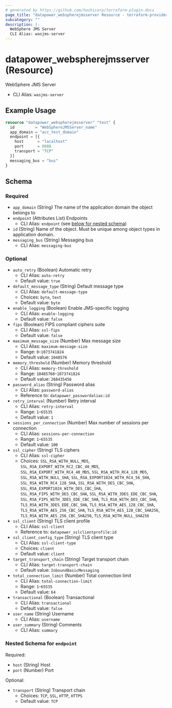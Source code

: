 ```yaml
---
# generated by https://github.com/hashicorp/terraform-plugin-docs
page_title: "datapower_webspherejmsserver Resource - terraform-provider-datapower"
subcategory: ""
description: |-
  WebSphere JMS Server
  CLI Alias: wasjms-server
---
```


# datapower_webspherejmsserver (Resource)

WebSphere JMS Server
  - CLI Alias: `wasjms-server`

## Example Usage

```terraform
resource "datapower_webspherejmsserver" "test" {
  id         = "WebSphereJMSServer_name"
  app_domain = "acc_test_domain"
  endpoint = [{
    host      = "localhost"
    port      = 8888
    transport = "TCP"
  }]
  messaging_bus = "bus"
}
```

<!-- schema generated by tfplugindocs -->
## Schema

### Required

- `app_domain` (String) The name of the application domain the object belongs to
- `endpoint` (Attributes List) Endpoints
  - CLI Alias: `endpoint` (see [below for nested schema](#nestedatt--endpoint))
- `id` (String) Name of the object. Must be unique among object types in application domain.
- `messaging_bus` (String) Messaging bus
  - CLI Alias: `messaging-bus`

### Optional

- `auto_retry` (Boolean) Automatic retry
  - CLI Alias: `auto-retry`
  - Default value: `true`
- `default_message_type` (String) Default message type
  - CLI Alias: `default-message-type`
  - Choices: `byte`, `text`
  - Default value: `byte`
- `enable_logging` (Boolean) Enable JMS-specific logging
  - CLI Alias: `enable-logging`
  - Default value: `false`
- `fips` (Boolean) FIPS compliant ciphers suite
  - CLI Alias: `ssl-fips`
  - Default value: `false`
- `maximum_message_size` (Number) Max message size
  - CLI Alias: `maximum-message-size`
  - Range: `0`-`1073741824`
  - Default value: `1048576`
- `memory_threshold` (Number) Memory threshold
  - CLI Alias: `memory-threshold`
  - Range: `10485760`-`1073741824`
  - Default value: `268435456`
- `password_alias` (String) Password alias
  - CLI Alias: `password-alias`
  - Reference to: `datapower_passwordalias:id`
- `retry_interval` (Number) Retry interval
  - CLI Alias: `retry-interval`
  - Range: `1`-`65535`
  - Default value: `1`
- `sessions_per_connection` (Number) Max number of sessions per connection
  - CLI Alias: `sessions-per-connection`
  - Range: `1`-`65535`
  - Default value: `100`
- `ssl_cipher` (String) TLS ciphers
  - CLI Alias: `ssl-cipher`
  - Choices: `SSL_RSA_WITH_NULL_MD5`, `SSL_RSA_EXPORT_WITH_RC2_CBC_40_MD5`, `SSL_RSA_EXPORT_WITH_RC4_40_MD5`, `SSL_RSA_WITH_RC4_128_MD5`, `SSL_RSA_WITH_NULL_SHA`, `SSL_RSA_EXPORT1024_WITH_RC4_56_SHA`, `SSL_RSA_WITH_RC4_128_SHA`, `SSL_RSA_WITH_DES_CBC_SHA`, `SSL_RSA_EXPORT1024_WITH_DES_CBC_SHA`, `SSL_RSA_FIPS_WITH_DES_CBC_SHA`, `SSL_RSA_WITH_3DES_EDE_CBC_SHA`, `SSL_RSA_FIPS_WITH_3DES_EDE_CBC_SHA`, `TLS_RSA_WITH_DES_CBC_SHA`, `TLS_RSA_WITH_3DES_EDE_CBC_SHA`, `TLS_RSA_WITH_AES_128_CBC_SHA`, `TLS_RSA_WITH_AES_256_CBC_SHA`, `TLS_RSA_WITH_AES_128_CBC_SHA256`, `TLS_RSA_WITH_AES_256_CBC_SHA256`, `TLS_RSA_WITH_NULL_SHA256`
- `ssl_client` (String) TLS client profile
  - CLI Alias: `ssl-client`
  - Reference to: `datapower_sslclientprofile:id`
- `ssl_client_config_type` (String) TLS client type
  - CLI Alias: `ssl-client-type`
  - Choices: `client`
  - Default value: `client`
- `target_transport_chain` (String) Target transport chain
  - CLI Alias: `target-transport-chain`
  - Default value: `InboundBasicMessaging`
- `total_connection_limit` (Number) Total connection limit
  - CLI Alias: `total-connection-limit`
  - Range: `1`-`65535`
  - Default value: `64`
- `transactional` (Boolean) Transactional
  - CLI Alias: `transactional`
  - Default value: `false`
- `user_name` (String) Username
  - CLI Alias: `username`
- `user_summary` (String) Comments
  - CLI Alias: `summary`

<a id="nestedatt--endpoint"></a>
### Nested Schema for `endpoint`

Required:

- `host` (String) Host
- `port` (Number) Port

Optional:

- `transport` (String) Transport chain
  - Choices: `TCP`, `SSL`, `HTTP`, `HTTPS`
  - Default value: `TCP`
